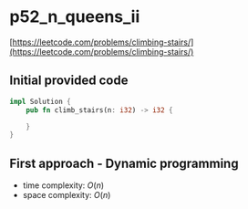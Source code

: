 # p52_n_queens_ii

[https://leetcode.com/problems/climbing-stairs/](https://leetcode.com/problems/climbing-stairs/)

## Initial provided code

```Rust
impl Solution {
    pub fn climb_stairs(n: i32) -> i32 {

    }
}
```

## First approach - Dynamic programming

- time complexity: $O(n)$
- space complexity: $O(n)$
